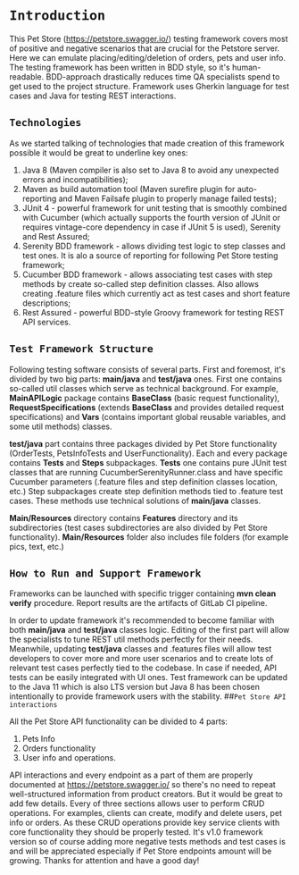 # `Introduction`

This Pet Store (https://petstore.swagger.io/) testing framework covers most of 
positive and negative scenarios that are crucial for the Petstore server. 
Here we can emulate placing/editing/deletion of orders, pets and user info. The
testing framework has been written in BDD style, so it's human-readable. 
BDD-approach drastically reduces time QA specialists spend to get used to 
the project structure. Framework uses Gherkin language for test cases and Java
for testing REST interactions.
## `Technologies`

As we started talking of technologies that made creation of this framework
possible it would be great to underline key ones:

1. Java 8 (Maven compiler is also set to Java 8 to avoid any unexpected errors
   and incompatibilities);
2. Maven as build automation tool (Maven surefire plugin for auto-reporting and 
   Maven Failsafe plugin to properly manage failed tests);
3. JUnit 4 - powerful framework for unit testing that is smoothly combined 
   with Cucumber (which actually supports the fourth version of JUnit or requires 
   vintage-core dependency in case if JUnit 5 is used), Serenity and Rest Assured;
4. Serenity BDD framework - allows dividing test logic to step classes and
test ones. It is alo a source of reporting for following Pet Store testing framework;
5. Cucumber BDD framework - allows associating test cases with step methods by create 
   so-called step definition classes. Also allows creating .feature files
   which currently act as test cases and short feature descriptions;
6. Rest Assured - powerful BDD-style Groovy framework for testing REST API 
   services.
## `Test Framework Structure`

Following testing software consists of several parts. First and foremost, it's
divided by two big parts: **main/java** and **test/java** ones. First one
contains so-called util classes which serve as technical background.
For example, **MainAPILogic** package contains **BaseClass** (basic request 
functionality), **RequestSpecifications** (extends **BaseClass** and 
provides detailed request specifications) and **Vars** (contains important
global reusable variables, and some util methods) classes.

**test/java** part contains three packages divided by Pet Store functionality 
(OrderTests, PetsInfoTests and UserFunctionality). Each and every package 
contains **Tests** and **Steps** subpackages. **Tests** one contains pure 
JUnit test classes that are running CucumberSerenityRunner.class and 
have specific Cucumber parameters (.feature files and step definition classes
location, etc.) Step subpackages create step definition methods tied to 
.feature test cases. These methods use technical solutions of **main/java**
classes.

**Main/Resources** directory contains **Features** directory and its 
subdirectories (test cases subdirectories are also divided by Pet Store 
functionality). **Main/Resources** folder also includes file folders (for example
pics, text, etc.)
## `How to Run and Support Framework`

Frameworks can be launched with specific trigger containing **mvn clean verify**
procedure. Report results are the artifacts of GitLab CI pipeline.

In order to update framework it's recommended to become familiar with both
**main/java** and **test/java** classes logic. Editing of the first part 
will allow the specialists to tune REST util methods perfectly for their needs.
Meanwhile, updating **test/java** classes and .features files will allow 
test developers to cover more and more user scenarios and to create 
lots of relevant test cases perfectly tied to the codebase. In case if needed,
API tests can be easily integrated with UI ones. Test framework can be updated
to the Java 11 which is also LTS version but Java 8 has been chosen intentionally
to provide framework users with the stability.
##`Pet Store API interactions`

All the Pet Store API functionality can be divided to 4 parts:

1. Pets Info
2. Orders functionality
3. User info and operations.

API interactions and every endpoint as a part of them are properly documented
at https://petstore.swagger.io/ so there's no need to repeat well-structured
information from product creators. But it would be great to add few details.
Every of three sections allows user to perform CRUD operations. For examples, 
clients can create, modify and delete users, pet info or orders. As these
CRUD operations provide key service clients with core functionality they 
should be properly tested. It's v1.0 framework version so of course adding 
more negative tests methods and test cases is and will be appreciated especially 
if Pet Store endpoints amount will be growing. Thanks for attention and have a good day!
